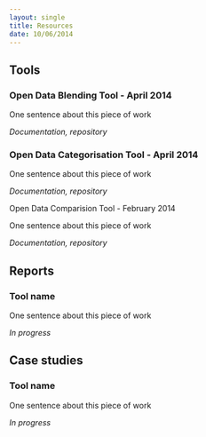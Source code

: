 ```yaml
---
layout: single
title: Resources
date: 10/06/2014
---
```


## Tools

### Open Data Blending Tool - April 2014
 
One sentence about this piece of work
 
_Documentation, repository_

### Open Data Categorisation Tool - April 2014
 
One sentence about this piece of work
 
_Documentation, repository_

Open Data Comparision Tool - February 2014
 
One sentence about this piece of work
 
_Documentation, repository_

## Reports

### Tool name
 
One sentence about this piece of work
 
_In progress_


## Case studies

### Tool name
 
One sentence about this piece of work
 
_In progress_
